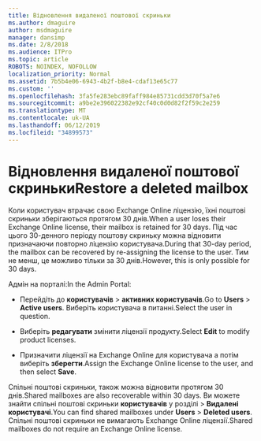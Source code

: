 ```yaml
---
title: Відновлення видаленої поштової скриньки
ms.author: dmaguire
author: msdmaguire
manager: dansimp
ms.date: 2/8/2018
ms.audience: ITPro
ms.topic: article
ROBOTS: NOINDEX, NOFOLLOW
localization_priority: Normal
ms.assetid: 7b5b4e06-6943-4b2f-b8e4-cdaf13e65c77
ms.custom: ''
ms.openlocfilehash: 3fa5fe283ebc89faff984e85731cdd3d70f5a7e6
ms.sourcegitcommit: a9be2e396022382e92cf40c0d0d82f2f59c2e259
ms.translationtype: MT
ms.contentlocale: uk-UA
ms.lasthandoff: 06/12/2019
ms.locfileid: "34899573"
---
```

# <a name="restore-a-deleted-mailbox"></a><span data-ttu-id="60ef4-102">Відновлення видаленої поштової скриньки</span><span class="sxs-lookup"><span data-stu-id="60ef4-102">Restore a deleted mailbox</span></span>

<span data-ttu-id="60ef4-103">Коли користувач втрачає свою Exchange Online ліцензію, їхні поштові скриньки зберігаються протягом 30 днів.</span><span class="sxs-lookup"><span data-stu-id="60ef4-103">When a user loses their Exchange Online license, their mailbox is retained for 30 days.</span></span> <span data-ttu-id="60ef4-104">Під час цього 30-денного періоду поштову скриньку можна відновити призначаючи повторно ліцензію користувача.</span><span class="sxs-lookup"><span data-stu-id="60ef4-104">During that 30-day period, the mailbox can be recovered by re-assigning the license to the user.</span></span> <span data-ttu-id="60ef4-105">Тим не менш, це можливо тільки за 30 днів.</span><span class="sxs-lookup"><span data-stu-id="60ef4-105">However, this is only possible for 30 days.</span></span>
  
<span data-ttu-id="60ef4-106">Адмін на порталі:</span><span class="sxs-lookup"><span data-stu-id="60ef4-106">In the Admin Portal:</span></span>
  
- <span data-ttu-id="60ef4-107">Перейдіть до **користувачів** \> **активних користувачів**.</span><span class="sxs-lookup"><span data-stu-id="60ef4-107">Go to **Users** \> **Active users**.</span></span> <span data-ttu-id="60ef4-108">Виберіть користувача в питанні.</span><span class="sxs-lookup"><span data-stu-id="60ef4-108">Select the user in question.</span></span>

- <span data-ttu-id="60ef4-109">Виберіть **редагувати** змінити ліцензії продукту.</span><span class="sxs-lookup"><span data-stu-id="60ef4-109">Select **Edit** to modify product licenses.</span></span>

- <span data-ttu-id="60ef4-110">Призначити ліцензії на Exchange Online для користувача а потім виберіть **зберегти**.</span><span class="sxs-lookup"><span data-stu-id="60ef4-110">Assign the Exchange Online license to the user, and then select **Save**.</span></span>

<span data-ttu-id="60ef4-111">Спільні поштові скриньки, також можна відновити протягом 30 днів.</span><span class="sxs-lookup"><span data-stu-id="60ef4-111">Shared mailboxes are also recoverable within 30 days.</span></span> <span data-ttu-id="60ef4-112">Ви можете знайти спільні поштові скриньки **користувачів** у розділі \> **Видалені користувачі**.</span><span class="sxs-lookup"><span data-stu-id="60ef4-112">You can find shared mailboxes under **Users** \> **Deleted users**.</span></span> <span data-ttu-id="60ef4-113">Спільні поштові скриньки не вимагають Exchange Online ліцензії.</span><span class="sxs-lookup"><span data-stu-id="60ef4-113">Shared mailboxes do not require an Exchange Online license.</span></span>
  